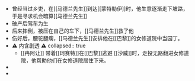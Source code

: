 - 曾经当过乡吏，在[[马德兰先生]]到达[[蒙特勒伊]]时，他生意逐渐走下坡路，于是寻求机会暗算[[马德兰先生]]
- 破产后驾车为生
- 后来摔倒，被压在自己的车下，[[马德兰先生]]救了他
- 伤好后，腰驼腿瘸，[[马德兰先生]]安排他在[[巴黎]]的女修道院中当园丁。
- ⚠️ 内含剧透 ⚠️
  collapsed:: true
	- [[冉阿让]] 带着[[珂赛特]]在[[巴黎]]逃避 [[沙威]]时，走投无路翻进女修道院，他帮助他们在女修道院居住下来。
-
-